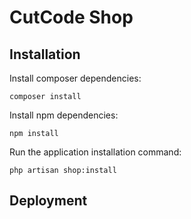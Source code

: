 # CutCode Shop

## Installation

Install composer dependencies:

```shell
composer install
```

Install npm dependencies:

```shell
npm install
```

Run the application installation command:

```shell
php artisan shop:install
```

## Deployment
